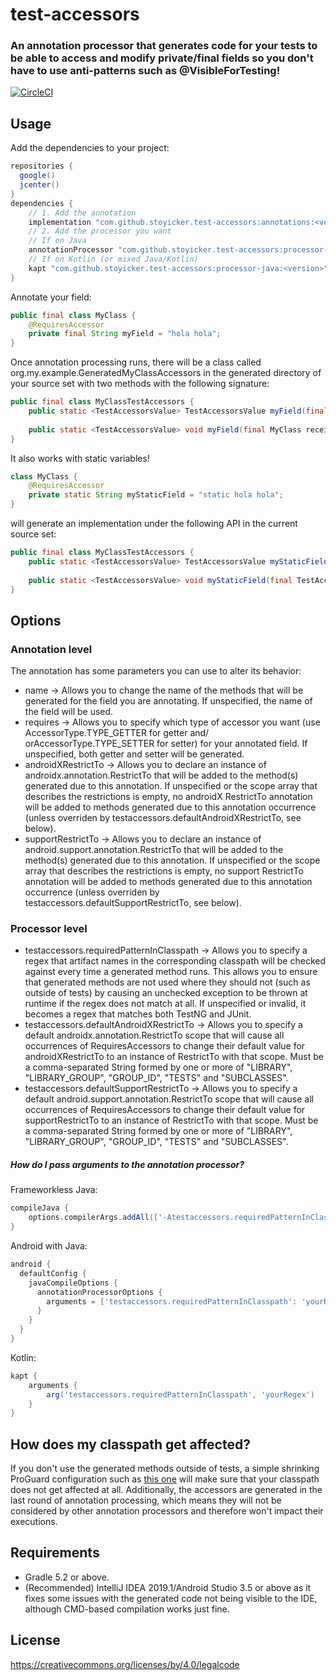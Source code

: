 # test-accessors
### An annotation processor that generates code for your tests to be able to access and modify private/final fields so you don't have to use anti-patterns such as @VisibleForTesting!
[![CircleCI](https://circleci.com/gh/stoyicker/test-accessors.svg?style=svg)](https://circleci.com/gh/stoyicker/test-accessors)
## Usage
Add the dependencies to your project:
```groovy
repositories {
  google()
  jcenter()
}
dependencies {
    // 1. Add the annotation
    implementation "com.github.stoyicker.test-accessors:annotations:<version>"
    // 2. Add the processor you want
    // If on Java
    annotationProcessor "com.github.stoyicker.test-accessors:processor-java:<version>"
    // If on Kotlin (or mixed Java/Kotlin)
    kapt "com.github.stoyicker.test-accessors:processor-java:<version>"
}
```
Annotate your field:
```java
public final class MyClass {
    @RequiresAccessor
    private final String myField = "hola hola";
}
```
Once annotation processing runs, there will be a class called org.my.example.GeneratedMyClassAccessors 
in the generated directory of your source set with two methods with the following signature:
```java
public final class MyClassTestAccessors {
    public static <TestAccessorsValue> TestAccessorsValue myField(final MyClass receiver);
    
    public static <TestAccessorsValue> void myField(final MyClass receiver, final TestAccessorsValue newValue);
}
```
It also works with static variables!
```java
class MyClass {
    @RequiresAccessor
    private static String myStaticField = "static hola hola";
}
```
will generate an implementation under the following API in the current source set:
```java
public final class MyClassTestAccessors {
    public static <TestAccessorsValue> TestAccessorsValue myStaticField();
    
    public static <TestAccessorsValue> void myStaticField(final TestAccessorsValue newValue);
}
```
## Options
### Annotation level
The annotation has some parameters you can use to alter its behavior:
* name -> Allows you to change the name of the methods that will be generated for the field you are 
annotating. If unspecified, the name of the field will be used.
* requires -> Allows you to specify which type of accessor you want (use AccessorType.TYPE_GETTER 
for getter and/ orAccessorType.TYPE_SETTER for setter) for your annotated field. If unspecified, 
both getter and setter will be generated.
* androidXRestrictTo -> Allows you to declare an instance of androidx.annotation.RestrictTo that 
will be added to the method(s) generated due to this annotation. If unspecified or the scope array 
that describes the restrictions is empty, no androidX RestrictTo annotation will be added to methods 
generated due to this annotation occurrence (unless overriden by 
testaccessors.defaultAndroidXRestrictTo, see below).
* supportRestrictTo -> Allows you to declare an instance of android.support.annotation.RestrictTo 
that will be added to the method(s) generated due to this annotation. If unspecified or the scope 
array that describes the restrictions is empty, no support RestrictTo annotation will be added to 
methods generated due to this annotation occurrence (unless overriden by
testaccessors.defaultSupportRestrictTo, see below).
### Processor level
* testaccessors.requiredPatternInClasspath -> Allows you to specify a regex that artifact names in 
the corresponding classpath will be checked against every time a generated method runs. This allows 
you to ensure that generated methods are not used where they should not (such as outside of tests) 
by causing an unchecked exception to be thrown at runtime if the regex does not match at all. If 
unspecified or invalid, it becomes a regex that matches both TestNG and JUnit.
* testaccessors.defaultAndroidXRestrictTo -> Allows you to specify a default 
androidx.annotation.RestrictTo scope that will cause all occurrences of RequiresAccessors to change 
their default value for androidXRestrictTo to an instance of RestrictTo with that scope. Must be a
comma-separated String formed by one or more of "LIBRARY", "LIBRARY_GROUP", "GROUP_ID", "TESTS" and 
"SUBCLASSES".
* testaccessors.defaultSupportRestrictTo -> Allows you to specify a default 
android.support.annotation.RestrictTo scope that will cause all occurrences of RequiresAccessors to 
change their default value for supportRestrictTo to an instance of RestrictTo with that scope. Must 
be a comma-separated String formed by one or more of "LIBRARY", "LIBRARY_GROUP", "GROUP_ID", "TESTS"
and "SUBCLASSES".
##### How do I pass arguments to the annotation processor?
Frameworkless Java:
```groovy
compileJava {
    options.compilerArgs.addAll(['-Atestaccessors.requiredPatternInClasspath=yourRegex'])
}
```
Android with Java:
```groovy
android {
  defaultConfig {
    javaCompileOptions {
      annotationProcessorOptions {
        arguments = ['testaccessors.requiredPatternInClasspath': 'yourRegex']
      }
    }
  }
}
```
Kotlin:
```groovy
kapt {
    arguments {
        arg('testaccessors.requiredPatternInClasspath', 'yourRegex')
    }
}
```
## How does my classpath get affected?
If you don't use the generated methods outside of tests, a simple shrinking ProGuard configuration 
such as [this one](sample-android/proguard/rules.pro) will make sure that your classpath does not 
get affected at all.
Additionally, the accessors are generated in the last round of annotation processing, which means 
they will not be considered by other annotation processors and therefore won't impact their 
executions.
## Requirements
* Gradle 5.2 or above.
* (Recommended) IntelliJ IDEA 2019.1/Android Studio 3.5 or above as it fixes some issues with the 
generated code not being visible to the IDE, although CMD-based compilation works just fine.
## License
https://creativecommons.org/licenses/by/4.0/legalcode
